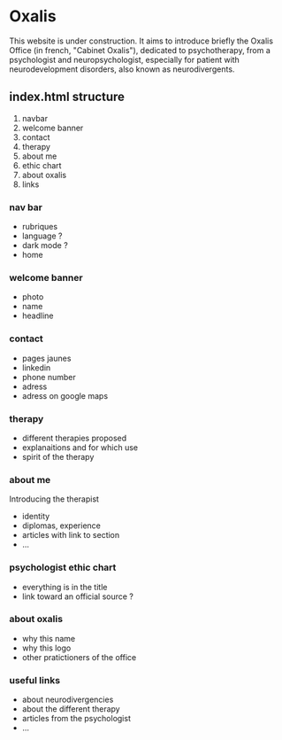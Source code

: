 # Oxalis

This website is under construction. It aims to introduce briefly the Oxalis Office (in french, "Cabinet Oxalis"), dedicated to psychotherapy, from a psychologist and neuropsychologist, especially for patient with neurodevelopment disorders, also known as neurodivergents.

## index.html structure

1. navbar
2. welcome banner
3. contact
4. therapy
5. about me
6. ethic chart
7. about oxalis
8. links

### nav bar

- rubriques
- language ?
- dark mode ?
- home

### welcome banner

- photo
- name
- headline

### contact

- pages jaunes
- linkedin
- phone number
- adress
- adress on google maps

### therapy
- different therapies proposed
- explanaitions and for which use
- spirit of the therapy

### about me
Introducing the therapist

- identity
- diplomas, experience
- articles with link to section
- ...

### psychologist ethic chart

- everything is in the title
- link toward an official source ?

### about oxalis

- why this name
- why this logo
- other pratictioners of the office


### useful links

- about neurodivergencies
- about the different therapy
- articles from the psychologist
- ...
